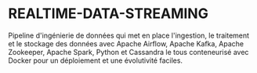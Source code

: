 # REALTIME-DATA-STREAMING

Pipeline d'ingénierie de données qui met en place l'ingestion, le traitement et le stockage des données avec Apache Airflow, Apache Kafka, Apache Zookeeper, Apache Spark, Python et Cassandra le tous conteneurisé avec Docker pour un déploiement et une évolutivité faciles.